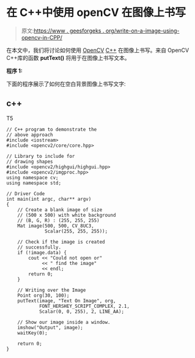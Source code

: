 # 在 C++中使用 openCV 在图像上书写

> 原文:[https://www . geesforgeks . org/write-on-a-image-using-opencv-in-CPP/](https://www.geeksforgeeks.org/write-on-an-image-using-opencv-in-cpp/)

在本文中，我们将讨论如何使用 [OpenCV](https://www.geeksforgeeks.org/opencv-c-program-face-detection/) [C++](https://www.geeksforgeeks.org/c-plus-plus/) 在图像上书写。来自 OpenCV C++库的函数 **putText()** 将用于在图像上书写文本。

**程序 1:**

下面的程序展示了如何在空白背景图像上书写文字:

## c++

T5

```
// C++ program to demonstrate the
// above approach
#include <iostream>
#include <opencv2/core/core.hpp>

// Library to include for
// drawing shapes
#include <opencv2/highgui/highgui.hpp>
#include <opencv2/imgproc.hpp>
using namespace cv;
using namespace std;

// Driver Code
int main(int argc, char** argv)
{
    // Create a blank image of size
    // (500 x 500) with white background
    // (B, G, R) : (255, 255, 255)
    Mat image(500, 500, CV_8UC3,
              Scalar(255, 255, 255));

    // Check if the image is created
    // successfully.
    if (!image.data) {
        cout << "Could not open or"
             << " find the image"
             << endl;
        return 0;
    }

    // Writing over the Image
    Point org(30, 100);
    putText(image, "Text On Image", org,
            FONT_HERSHEY_SCRIPT_COMPLEX, 2.1,
            Scalar(0, 0, 255), 2, LINE_AA);

    // Show our image inside a window.
    imshow("Output", image);
    waitKey(0);

    return 0;
}
```